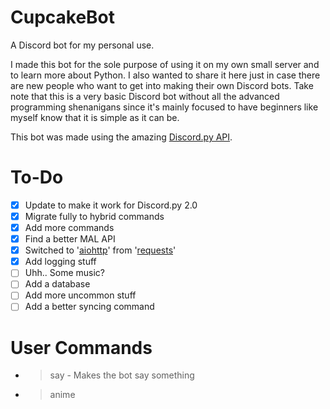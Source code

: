 # CupcakeBot
A Discord bot for my personal use.

I made this bot for the sole purpose of using it on my own small server and to learn more about Python. I also wanted to share it here just in case there are new people who want to get into making their own Discord bots. Take note that this is a very basic Discord bot without all the advanced programming shenanigans since it's mainly focused to have beginners like myself know that it is simple as it can be.

This bot was made using the amazing [Discord.py API](https://github.com/Rapptz/discord.py).

# To-Do
- [X] Update to make it work for Discord.py 2.0
- [X] Migrate fully to hybrid commands
- [X] Add more commands
- [X] Find a better MAL API
- [X] Switched to '[aiohttp](https://pypi.org/project/aiohttp/)' from '[requests](https://pypi.org/project/requests/)'
- [X] Add logging stuff
- [ ] Uhh.. Some music?
- [ ] Add a database
- [ ] Add more uncommon stuff
- [ ] Add a better syncing command

# User Commands
* >say <What you want to say> - Makes the bot say something
* >anime <title> - Searches [MyAnimeList.net](https://myanimelist.net/) for anime
* >waifu <sfw/nsfw> - Posts a random waifu picture based on your preference
* >facts - Sends a random fun fact
* >aniquote <name of character> - Posts a random quote of a specified character. If no characters are specified, it randomly grabs a quote.

# Moderator Commands
* I will be updating the commands here because most of them, discord does better.
* >kick <member> - Kicks someone off the guild

# Admin Commands
* >getchaninfo - Gets the channel ID
* >purge <amount> - Purges the messages in a channel with the specified amount
* >syncnow - Syncs commands
* >load <extension_name> - Loads specific cogs (ex: ?load cogs.anime | ?load helpers.listener)
* >unload <extension_name> - Unloads specific cogs (ex: ?unload cogs.anime | ?unload helpers.listener)
* >reload <extension_name> - Reloads specific cogs (ex: ?reload cogs.anime | ?reload helpers.listener)
* >reloadall - Reloads all extensions (Kinda wonky at the moment)

# Notes
* CupcakeBot relies heavily on '[dotenv](https://pypi.org/project/python-dotenv/)' and '[aiohttp](https://pypi.org/project/aiohttp/)'. You can set various variables in the '[.env.example](https://github.com/mavz42/CupcakeBot/blob/main/.env.example)' file and change it to your liking - just make sure you rename it to '.env'.
* Some commands are still a work in progress since this bot is supposedly just for my personal use.

# Requirements
Do `pip install -r requirements.txt` in the cloned directory.\
Note that this is a work in progress and some stuff might be added or removed.

# Usage
To do

